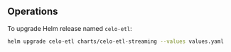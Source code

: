 ## Operations

To upgrade Helm release named `celo-etl`:

```bash
helm upgrade celo-etl charts/celo-etl-streaming --values values.yaml
```
